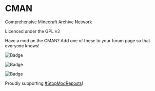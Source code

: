 # CMAN

Comprehensive Minecraft Archive Network

Licenced under the GPL v3

Have a mod on the CMAN? Add one of these to your forum page so that everyone knows!

![Badge](https://img.shields.io/badge/CMAN-Indexed-green.svg?style=flat-square)

![Badge](https://img.shields.io/badge/CMAN-Indexed-green.svg?style=plastic)

![Badge](https://img.shields.io/badge/CMAN-Indexed-green.svg)

Proudly supporting [#StopModReposts](http://www.stopmodreposts.org)!
